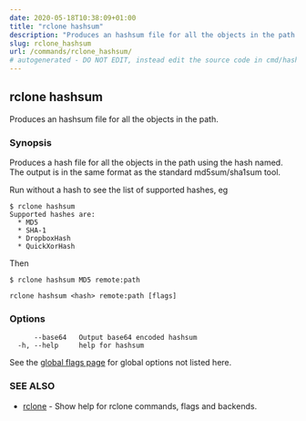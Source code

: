 ```yaml
---
date: 2020-05-18T10:38:09+01:00
title: "rclone hashsum"
description: "Produces an hashsum file for all the objects in the path."
slug: rclone_hashsum
url: /commands/rclone_hashsum/
# autogenerated - DO NOT EDIT, instead edit the source code in cmd/hashsum/ and as part of making a release run "make commanddocs"
---
```

## rclone hashsum

Produces an hashsum file for all the objects in the path.

### Synopsis


Produces a hash file for all the objects in the path using the hash
named.  The output is in the same format as the standard
md5sum/sha1sum tool.

Run without a hash to see the list of supported hashes, eg

    $ rclone hashsum
    Supported hashes are:
      * MD5
      * SHA-1
      * DropboxHash
      * QuickXorHash

Then

    $ rclone hashsum MD5 remote:path


```
rclone hashsum <hash> remote:path [flags]
```

### Options

```
      --base64   Output base64 encoded hashsum
  -h, --help     help for hashsum
```

See the [global flags page](/flags/) for global options not listed here.

### SEE ALSO

* [rclone](/commands/rclone/)	 - Show help for rclone commands, flags and backends.

